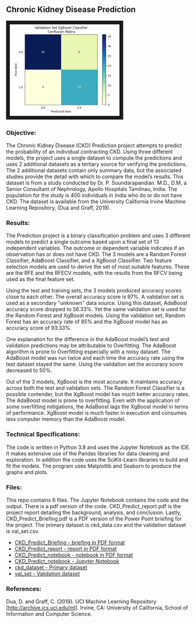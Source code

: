 ## Chronic Kidney Disease Prediction

<img src="./XgBoost.png" 
 width="300" height="250" border="10" />

### Objective:

The Chronic Kidney Disease (CKD) Prediction project attempts to predict the probability of an individual contracting CKD. Using three different models, the project uses a single dataset to compute the predictions and uses 2 additional datasets as a tertiary source for verifying the predictions. The 2 additional datasets contain only summary data, but the associated studies provide the detail with which to compare the model’s results. This dataset is from a study conducted by Dr. P. Soundarapandian. M.D., D.M, a Senior Consultant of Nephrology, Apollo Hospitals Tamilnau, India. The population for the study is 400 individuals in India who do or do not have CKD. The dataset is available from the University California Irvine Machine Learning Repository, (Dua and Graff, 2019).

### Results:

The Prediction project is a binary classification problem and uses 3 different models to predict a single outcome based upon a final set of 13 independent variables. The outcome or dependent variable indicates if an observation has or does not have CKD. The 3 models are a Random Forest Classifier, AdaBoost Classifier, and a XgBoost Classifier. Two feature selection models are used to derive the set of most suitable features. These are the RFE and the RFECV models, with the results from the RFCV being used as the final feature set.

Using the test and training sets, the 3 models produced accuracy scores close to each other. The overall accuracy score is 97%. A validation set is used as a secondary "unknown" data source.  Using this dataset, AdaBoost accuracy score dropped to 56.33%. Yet the same validation set is used for the Random Forest and XgBoost models. Using the validation set, Random Forest has an accuracy rate of 85% and the XgBoost model has an accuracy score of 93.33%. 

One explanation for the difference in the AdaBoost model’s test and validation predictions may be attributable to Overfitting. The AdaBoost algorithm is prone to Overfitting especially with a noisy dataset. The AdaBoost model was run twice and each time the accuracy rate using the test dataset stayed the same. Using the validation set the accuracy score decreased to 50%.

Out of the 3 models, XgBoost is the most accurate. It maintains accuracy across both the test and validation sets. The Random Forest Classifier is a possible contender, but the XgBoost model has much better accuracy rates. The AdaBoost model is prone to overfitting. Even with the application of some overfitting mitigations, the AdaBoost lags the XgBoost model in terms of performance. XgBoost model is much faster in execution and consumes less computer memory than the AdaBoost model.

### Technical Specifications:

The code is written in Python 3.8 and uses the Jupyter Notebook as the IDE.  It makes extensive use of the Pandas libraries for data cleaning and exploration.  In addition the code uses the SciKit-Learn libraries to build and fit the models.  The program uses Matplotlib and Seaborn to produce the graphs and plots.

### Files:

This repo contains 6 files.  The Jupyter Notebook contains the code and the output.  There is a pdf version of the code.  CKD_Predict_report.pdf is the project report detailing the background, analysis, and conclusion.  Lastly, CKD_Predict_Briefing.pdf is a PDF version of the Power Point briefing for the project. The primary dataset is ckd_data.csv and the validation dataset is val_set.csv. 

* [CKD_Predict_Briefing - briefing in PDF format](./CKD_Predict_Briefing.pdf)
* [CKD_Predict_report - report in PDF format](./CKD_Predict_report.pdf)
* [CKD_Predict_notebook - notebook in PDF format](./CKD_Predict_notebook.pdf)
* [CKD_Predict_notebook - Jupyter Notebook](./CKD_Predict_notebook.ipynb)
* [ckd_dataset - Primary dataset](./ckd_dataset.csv)
* [val_set - Validation dataset](./val_set.csv)

### References:

Dua, D. and Graff, C. (2019). UCI Machine Learning Repository [http://archive.ics.uci.edu/ml]. Irvine, CA: University of California, School of Information and Computer Science.
